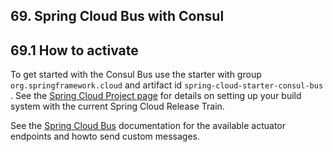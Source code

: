 ## 69. Spring Cloud Bus with Consul

## 69.1 How to activate

To get started with the Consul Bus use the starter with group  `org.springframework.cloud`  and artifact id  `spring-cloud-starter-consul-bus` . See the [Spring Cloud Project page](https://projects.spring.io/spring-cloud/) for details on setting up your build system with the current Spring Cloud Release Train.

See the [Spring Cloud Bus](https://cloud.spring.io/spring-cloud-bus/) documentation for the available actuator endpoints and howto send custom messages.

